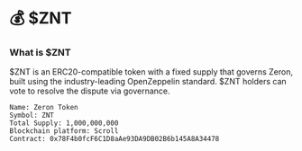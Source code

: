 # 💰 $ZNT

### What is $ZNT <a href="#kjswy" id="kjswy"></a>

$ZNT is an ERC20-compatible token with a fixed supply that governs Zeron, built using the industry-leading OpenZeppelin standard. $ZNT holders can vote to resolve the dispute via governance.

```
Name: Zeron Token
Symbol: ZNT
Total Supply: 1,000,000,000
Blockchain platform: Scroll
Contract: 0x78F4b0fcF6C1D8aAe93DA9DB02B6b145A8A34478
```
